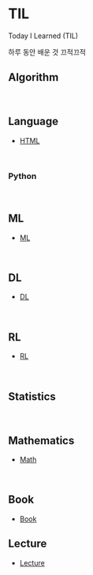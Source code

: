 # TIL
Today I Learned (TIL)

하루 동안 배운 것 끄적끄적

## Algorithm


<br>

## Language
- [HTML](Language/html.md)

<br>

### Python


<br>

## ML
- [ML](./ML/ml.md)
<br>

## DL
- [DL](./DL/dl.md)

<br>

## RL
- [RL](./RL/rl.md)

<br>

## Statistics

<br>

## Mathematics
- [Math](./Math/math.md)
<br>

## Book
- [Book](./Book/book.md)

## Lecture
- [Lecture](./Lecture/lecture.md)